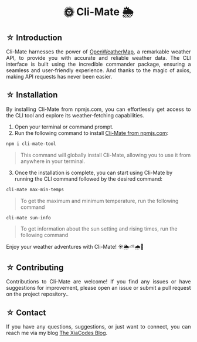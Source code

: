 <h1 align=center> 🌞 Cli-Mate 🌦️ </h1>

## ☆ Introduction

<p align=justify>Cli-Mate harnesses the power of <a href="#">OpenWeatherMap</a>, a remarkable weather API, to provide you with accurate and reliable weather data. The CLI interface is built using the incredible commander package, ensuring a seamless and user-friendly experience. And thanks to the magic of axios, making API requests has never been easier.</p>

## ☆ Installation

<p align=justify>By installing Cli-Mate from npmjs.com, you can effortlessly get access to the CLI tool and explore its weather-fetching capabilities.</p>

1. Open your terminal or command prompt.
2. Run the following command to install [Cli-Mate from npmjs.com](https://www.npmjs.com/package/cli-mate-tool?activeTab=readme):
``` bash
npm i cli-mate-tool
```
> This command will globally install Cli-Mate, allowing you to use it from anywhere in your terminal.
3. Once the installation is complete, you can start using Cli-Mate by running the CLI command followed by the desired command:
``` bash
cli-mate max-min-temps
```
> To get the maximum and minimum temperature, run the following command
``` bash
cli-mate sun-info
```
> To get information about the sun setting and rising times, run the following command

<p align=justify>Enjoy your weather adventures with Cli-Mate! ☀️🌦️⛅🌧️🌈</p>

## ☆ Contributing

<p align=justify>Contributions to Cli-Mate are welcome! If you find any issues or have suggestions for improvement, please open an issue or submit a pull request on the project repository.</a>.</p>

## ☆ Contact

<p align=justify>If you have any questions, suggestions, or just want to connect, you can reach me via my blog <a href="https://xiacodes.tumblr.com/ask">The XiaCodes Blog</a>.</p>